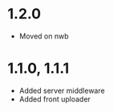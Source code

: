 1.2.0
======================================
- Moved on nwb

1.1.0, 1.1.1
======================================
- Added server middleware
- Added front uploader